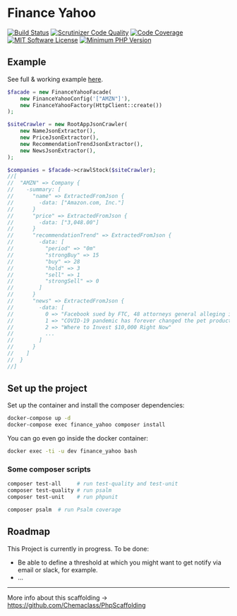 # Finance Yahoo

[![Build Status](https://scrutinizer-ci.com/g/Chemaclass/FinanceYahoo/badges/build.png?b=master)](https://scrutinizer-ci.com/g/Chemaclass/FinanceYahoo/build-status/master)
[![Scrutinizer Code Quality](https://scrutinizer-ci.com/g/Chemaclass/FinanceYahoo/badges/quality-score.png?b=master)](https://scrutinizer-ci.com/g/Chemaclass/FinanceYahoo/?branch=master)
[![Code Coverage](https://scrutinizer-ci.com/g/Chemaclass/FinanceYahoo/badges/coverage.png?b=master)](https://scrutinizer-ci.com/g/Chemaclass/FinanceYahoo/?branch=master)
[![MIT Software License](https://img.shields.io/badge/license-MIT-blue.svg?style=flat-square)](LICENSE.md)
[![Minimum PHP Version](https://img.shields.io/badge/php-%3E%3D%207.4-8892BF.svg?style=flat-square)](https://php.net/)

## Example

See full & working example [here](example/console).

```php
$facade = new FinanceYahooFacade(
    new FinanceYahooConfig('["AMZN"]'),
    new FinanceYahooFactory(HttpClient::create())
);

$siteCrawler = new RootAppJsonCrawler(
    new NameJsonExtractor(),
    new PriceJsonExtractor(),
    new RecommendationTrendJsonExtractor(),
    new NewsJsonExtractor(),
);

$companies = $facade->crawlStock($siteCrawler);
//[
//  "AMZN" => Company {
//    -summary: [
//      "name" => ExtractedFromJson {
//        -data: ["Amazon.com, Inc."]
//      }
//      "price" => ExtractedFromJson {
//        -data: ["3,048.00"]
//      }
//      "recommendationTrend" => ExtractedFromJson {
//        -data: [
//          "period" => "0m"
//          "strongBuy" => 15
//          "buy" => 28
//          "hold" => 3
//          "sell" => 1
//          "strongSell" => 0
//        ]
//      }
//      "news" => ExtractedFromJson {
//        -data: [
//          0 => "Facebook sued by FTC, 48 attorneys general alleging it operates an illegal monopoly"
//          1 => "COVID-19 pandemic has forever changed the pet products business: Chewy CEO"
//          2 => "Where to Invest $10,000 Right Now"
//          ...
//        ]
//      }
//    ]
//  }
//]


```

## Set up the project

Set up the container and install the composer dependencies:

```bash
docker-compose up -d
docker-compose exec finance_yahoo composer install
```

You can go even go inside the docker container:

```bash
docker exec -ti -u dev finance_yahoo bash
```

### Some composer scripts

```bash
composer test-all     # run test-quality and test-unit
composer test-quality # run psalm
composer test-unit    # run phpunit

composer psalm  # run Psalm coverage
```

## Roadmap

This Project is currently in progress. To be done:

- Be able to define a threshold at which you might want to get notify via email or slack, for example.  
- ...

----------

More info about this scaffolding -> https://github.com/Chemaclass/PhpScaffolding
